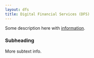 ```yaml
---
layout: dfs
title: Digital Financial Services (DFS)
---
```


Some description here with [information][linke].


[linke]: http://www.cs.utah.edu/asplos14/

### Subheading

More subtext info.